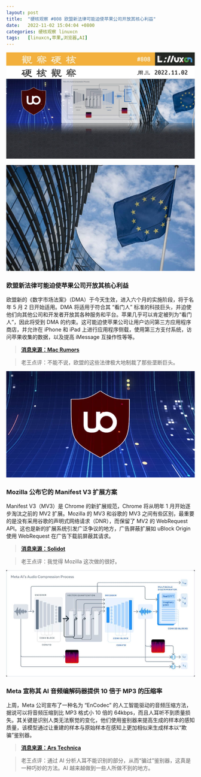 ```yaml
---
layout: post
title:	"硬核观察 #808 欧盟新法律可能迫使苹果公司开放其核心利益"
date:	2022-11-02 15:04:04 +0800 
categories:	硬核观察 linuxcn 
tags:	[linuxcn,苹果,浏览器,AI]
---
```



![](/Asserts/Images/album/202211/02/150307vk8t2jpv92vp931p.jpg)


![](/Asserts/Images/album/202211/02/150320vmx4b7m2vxn7q8gd.jpg)


### 欧盟新法律可能迫使苹果公司开放其核心利益


欧盟新的《数字市场法案》（DMA）于今天生效，进入六个月的实施阶段，将于名年 5 月 2 日开始适用。DMA 将适用于符合其 “看门人” 标准的科技巨头，并迫使他们向其他公司和开发者开放其各种服务和平台。苹果几乎可以肯定被列为“看门人”，因此将受到 DMA 的约束。这可能迫使苹果公司让用户访问第三方应用程序商店，并允许在 iPhone 和 iPad 上进行应用程序侧载，使用第三方支付系统，访问苹果收集的数据，以及提高 iMessage 互操作性等等。



> 
> **[消息来源：Mac Rumors](https://www.macrumors.com/2022/11/01/dma-eu-law-could-force-major-changes-apple/)**
> 
> 
> 



> 
> 老王点评：不能不说，欧盟的这些法律极大地制裁了那些垄断巨头。
> 
> 
> 


![](/Asserts/Images/album/202211/02/150330pmpaismuaudwkzzd.jpg)


### Mozilla 公布它的 Manifest V3 扩展方案


Manifest V3（MV3）是 Chrome 的新扩展规范，Chrome 将从明年 1 月开始逐步淘汰之前的 MV2 扩展。Mozilla 的 MV3 和谷歌的 MV3 之间有些区别，最重要的是没有采用谷歌的声明式网络请求（DNR），而保留了 MV2 的 WebRequest API。这也是新的扩展系统引发广泛争议的地方，广告屏蔽扩展如 uBlock Origin 使用 WebRequest 在广告下载前屏蔽其请求。



> 
> **[消息来源：Solidot](https://www.solidot.org/story?sid=73232)**
> 
> 
> 



> 
> 老王点评：我觉得 Mozilla 这次做的很好。
> 
> 
> 


![](/Asserts/Images/album/202211/02/150344otvu7uhh7h4t9aug.jpg)


### Meta 宣称其 AI 音频编解码器提供 10 倍于 MP3 的压缩率


上周，Meta 公司宣布了一种名为 “EnCodec” 的人工智能驱动的音频压缩方法，据说可以将音频压缩到比 MP3 格式小 10 倍的 64kbps，而且人耳听不到质量损失。其关键是识别人类无法察觉的变化，他们使用鉴别器来提高生成的样本的感知质量，该模型通过让重建的样本与原始样本在感知上更加相似来生成样本以“欺骗”鉴别器。



> 
> **[消息来源：Ars Technica](https://arstechnica.com/information-technology/2022/11/metas-ai-powered-audio-codec-promises-10x-compression-over-mp3/)**
> 
> 
> 



> 
> 老王点评：通过 AI 分析人耳不能识别的部分，从而“骗过”鉴别器，这真是一种巧妙的方法。AI 越来越做到一些人所做不到的地方。
> 
> 
>
